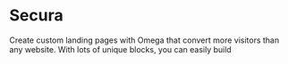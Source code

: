 # Secura
Create custom landing pages with Omega that convert more visitors than any website. With lots of unique blocks, you can easily build
